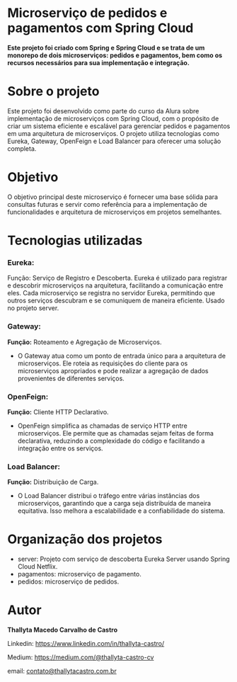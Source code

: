 # Microserviço de pedidos e pagamentos com Spring Cloud

<b> Este projeto foi criado com Spring e Spring Cloud e se trata de um monorepo de dois microserviços: pedidos e pagamentos, bem como os
recursos necessários para sua implementação e integração.</b>

# Sobre o projeto
Este projeto foi desenvolvido como parte do curso da Alura sobre implementação de microserviços com Spring Cloud, com o propósito de criar um sistema eficiente e escalável para gerenciar pedidos e pagamentos em uma arquitetura de microserviços. O projeto utiliza tecnologias como Eureka, Gateway, OpenFeign e Load Balancer para oferecer uma solução completa.

# Objetivo
O objetivo principal deste microserviço é fornecer uma base sólida para consultas futuras e servir como referência para a 
implementação de funcionalidades e arquitetura de microserviços em projetos semelhantes. 

# Tecnologias utilizadas

### Eureka:

Função: Serviço de Registro e Descoberta.
Eureka é utilizado para registrar e descobrir microserviços na arquitetura, facilitando a comunicação entre eles. Cada microserviço se registra no servidor Eureka, permitindo que outros serviços descubram e se comuniquem de maneira eficiente. Usado no projeto server.

### Gateway:

<b>Função:</b> Roteamento e Agregação de Microserviços.
- O Gateway atua como um ponto de entrada único para a arquitetura de microserviços. Ele roteia as requisições do cliente para os microserviços apropriados e pode realizar a agregação de dados provenientes de diferentes serviços.

### OpenFeign:

<b>Função:</b> Cliente HTTP Declarativo.
- OpenFeign simplifica as chamadas de serviço HTTP entre microserviços. Ele permite que as chamadas sejam feitas de forma declarativa, reduzindo a complexidade do código e facilitando a integração entre os serviços.

### Load Balancer:

<b>Função:</b> Distribuição de Carga.
- O Load Balancer distribui o tráfego entre várias instâncias dos microserviços, garantindo que a carga seja distribuída de maneira equitativa. Isso melhora a escalabilidade e a confiabilidade do sistema.

# Organização dos projetos

- server: Projeto com serviço de descoberta Eureka Server usando Spring Cloud Netflix.
- pagamentos: microserviço de pagamento.
- pedidos: microserviço de pedidos.

# Autor
<b>Thallyta Macedo Carvalho de Castro</b>

Linkedin: https://www.linkedin.com/in/thallyta-castro/

Medium: https://medium.com/@thallyta-castro-cv

email: contato@thallytacastro.com.br
